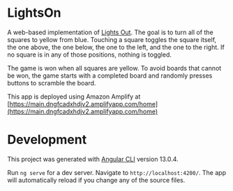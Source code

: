 # LightsOn

A web-based implementation of [Lights Out](https://en.wikipedia.org/wiki/Lights_Out_(game)).  The goal is to turn all of the squares to yellow from blue.  Touching a square toggles the square itself, the one above, the one below, the one to the left, and the one to the right.  If no square is in any of those positions, nothing is toggled.

The game is won when all squares are yellow.  To avoid boards that cannot be won, the game starts with a completed board and randomly presses buttons to scramble the board.

This app is deployed using Amazon Amplify at [https://main.dngfcadxhdjv2.amplifyapp.com/home](https://main.dngfcadxhdjv2.amplifyapp.com/home)

# Development

This project was generated with [Angular CLI](https://github.com/angular/angular-cli) version 13.0.4.

Run `ng serve` for a dev server. Navigate to `http://localhost:4200/`. The app will automatically reload if you change any of the source files.
